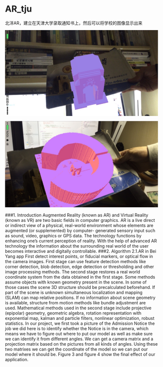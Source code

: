 # AR_tju
北洋AR，建立在天津大学录取通知书上，然后可以将学校的图像显示出来

![](https://raw.githubusercontent.com/wwxFromTju/AR_tju/master/photo/thumb_IMG_6273_1024.jpg)


![](https://raw.githubusercontent.com/wwxFromTju/AR_tju/master/photo/thumb_IMG_6276_1024.jpg)

###1. Introduction
Augmented Reality (known as AR) and Virtual Reality (known as VR) are two basic fields in computer graphics.
AR is a live direct or indirect view of a physical, real-world environment whose elements are augmented (or supplemented) by computer- generated sensory input such as sound, video, graphics or GPS data. The technology functions by enhancing one’s current perception of reality. With the help of advanced AR technology the information about the surrounding real world of the user becomes interactive and digitally controllable. 
###2. Algorithm
2.1.AR in Bei Yang app
First detect interest points, or fiducial markers, or optical flow in the camera images. First stage can use feature detection methods like corner detection, blob detection, edge detection or thresholding and other image processing methods. The second stage restores a real world coordinate system from the data obtained in the first stage. Some methods assume objects with known geometry present in the scene. In some of those cases the scene 3D structure should be precalculated beforehand. If part of the scene is unknown simultaneous localization and mapping (SLAM) can map relative positions. If no information about scene geometry is available,
structure from motion methods like bundle adjustment are used. Mathematical methods used in the second stage include projective (epipolar) geometry, geometric algebra, rotation representation with exponential map, kalman and particle filters, nonlinear optimization, robust statistics.
In our project, we first took a picture of the Admission Notice the job we did here is to identify whether the Notice is in the camera, which means we have to figure out where to put our model as well as make sure we can identify it from different angles. We can get a camera matrix and a projection matrix based on the pictures from all kinds of angles. Using these two matrixes we can get the coordinate of the model so we can put our model where it should be. Figure 3 and figure 4 show the final effect of our application.

